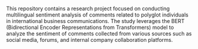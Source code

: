 This repository contains a research project focused on conducting multilingual sentiment analysis of comments related to polyglot individuals in international business communications. The study leverages the BERT (Bidirectional Encoder Representations from Transformers) model to analyze the sentiment of comments collected from various sources such as social media, forums, and internal company collaboration platforms.